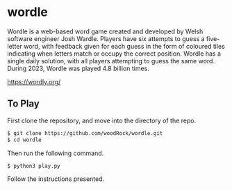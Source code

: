 # wordle

Wordle is a web-based word game created and developed by Welsh software engineer Josh Wardle. Players have six attempts to guess a five-letter word, with feedback given for each guess in the form of coloured tiles indicating when letters match or occupy the correct position. Wordle has a single daily solution, with all players attempting to guess the same word. During 2023, Wordle was played 4.8 billion times.

https://wordly.org/

## To Play

First clone the repository, and move into the directory of the repo.

```bash
$ git clone https://github.com/woodRock/wordle.git
$ cd wordle
```

Then run the following command.

```bash
$ python3 play.py
```

Follow the instructions presented.